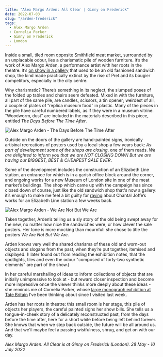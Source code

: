 ```yaml
---
title: "Alex Margo Arden: All Clear | Ginny on Frederick"
date: 2022-07-03
slug: "/arden-frederick"
tags:
  - Alex Margo Arden
  - Cornelia Parker
  - Ginny on Frederick
  - London
---
```


Inside a small, tiled room opposite Smithfield meat market, surrounded by an unplacable odour, lies a charismatic pile of wooden furniture. It’s the work of Alex Margo Arden, a performance artist with her roots in the theatre. It’s [on show in a gallery](https://ginnyonfrederick.com/) that used to be an old fashioned sandwich shop, the kind made practically extinct by the rise of Pret and its bougier competitors, especially in the city centre.

Why charismatic? There’s something in its neglect, the slumped poses of the folded up tables and chairs seem defeated. Mixed in with the furniture, all part of the same pile, are candles, scissors, a tin opener; weirdest of all, a couple of plates of “replica museum food” in plastic. Many of the pieces in the pile have careful numbered labels, as if they were in a museum vitrine. “Woodworm, dust” are included in the materials described in this piece, entitled *The Days Before The Time After*.

![Alex Margo Arden - The Days Before The Time After](/arden-frederick-1.jpeg)

Outside on the doors of the gallery are hand-painted signs, ironically artisinal recreations of  posters used by a local shop a few years back: *As part of development some of the shops are closing*, one of them reads. *We are delighted to inform you that we are NOT CLOSING DOWN But we are having our BIGGEST, BEST & CHEAPEST SALE EVER*.

Some of the development includes the construction of an Elizabeth Line station, an entrance for which is in a garish office block around the corner, and ongoing works for a new Museum of London site in one of the meat market’s buildings. The shop which came up with the campaign has since closed down of course, just like the old sandwich shop that's now a gallery: it’s enough to make me feel a bit guilty for [raving](/posts/joffe-whitechapel) about Chantal Joffe’s works for an Elizabeth Line station a few weeks back.

![Alex Margo Arden - We Are Not But We Are](/arden-frederick-2.jpeg)

Taken together, Arden’s telling us a sly story of the old being swept away for the new, no matter how nice the sandwiches were, or how clever the sale posters. Her tone is more mocking than mournful: she chose to title the posters *We Are Not But We Are*.

Arden knows very well the shared charisma of these old and worn-out objects and slogans from the past, when they’re put together, itemised and displayed. (I later found out from reading the exhibition notes, that the spotlights, tiles and even the odour "composed of forty-two synthetic elements" are part of the show.) 

In her careful marshalling of ideas to inform collections of objects that are initially unimpressive to look at - but reward closer inspection and become more impressive once the viewer thinks more deeply about these ideas - she reminds me of Cornelia Parker, whose [large monograph exhibition at Tate Britain](https://www.tate.org.uk/whats-on/tate-britain/cornelia-parker) I’ve been thinking about since I visited last week.

Arden has her roots in theatre: this small room is her stage, this pile of objects her players, the careful painted signs her show bills. She tells us a tongue-in-cheek story of a delicately reconstructed past, from the days before the time after, here for a short while before being left behind forever. She knows that when we step back outside, the future will be all around us. And that we'll maybe feel a passing wistfulness, shrug, and get on with our day. 

*Alex Margo Arden: All Clear is at Ginny on Frederick (London). 28 May - 10 July 2022*
